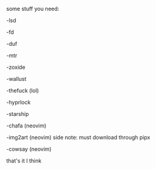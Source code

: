 some stuff you need:

-lsd

-fd

-duf

-mtr

-zoxide

-wallust

-thefuck (lol)

-hyprlock

-starship

-chafa (neovim)

-img2art (neovim) side note: must download through pipx

-cowsay (neovim)

that's it I think
